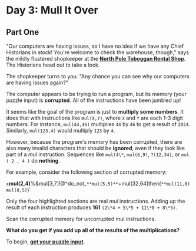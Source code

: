 # Day 3: Mull It Over #
## Part One ##
"Our computers are having issues, so I have no idea if we have any Chief Historians in stock! You're welcome to check the warehouse, though," says the mildly flustered shopkeeper at the [**North Pole Toboggan Rental Shop**](https://adventofcode.com/2020/day/2). The Historians head out to take a look.

The shopkeeper turns to you. "Any chance you can see why our computers are having issues again?"

The computer appears to be trying to run a program, but its memory (your puzzle input) is **corrupted**. All of the instructions have been jumbled up!

It seems like the goal of the program is just to **multiply some numbers**. It does that with instructions like `mul(X,Y)`, where `X` and `Y` are each 1-3 digit numbers. For instance, `mul(44,46)` multiplies `44` by `46` to get a result of `2024`. Similarly, `mul(123,4)` would multiply `123` by `4`.

However, because the program's memory has been corrupted, there are also many invalid characters that should be **ignored**, even if they look like part of a *mul* instruction. Sequences like `mul(4\*`, `mul(6,9!`, `?(12,34)`, or `mul ( 2 , 4 )` do **nothing**.

For example, consider the following section of corrupted memory:

`x`**mul(2,4)**%&mul\[3,7]!@^do_not_`**mul(5,5)**`+mul(32,64]then(`**mul(11,8)mul(8,5)`)`

Only the four highlighted sections are real *mul* instructions. Adding up the result of each instruction produces **161** `(2\*4 + 5\*5 + 11\*8 + 8\*5)`.

Scan the corrupted memory for uncorrupted mul instructions. 

**What do you get if you add up all of the results of the multiplications?**

To begin, **[get your puzzle input](https://adventofcode.com/2024/day/3/input)**.
